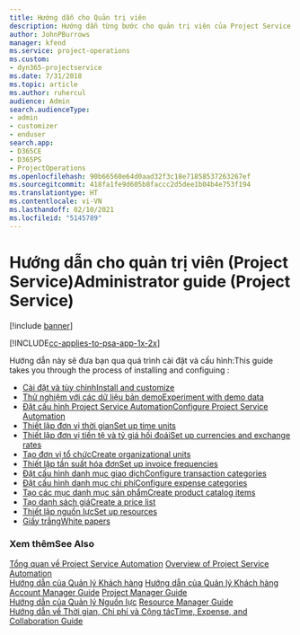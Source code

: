 ```yaml
---
title: Hướng dẫn cho Quản trị viên
description: Hướng dẫn từng bước cho quản trị viên của Project Service
author: JohnPBurrows
manager: kfend
ms.service: project-operations
ms.custom:
- dyn365-projectservice
ms.date: 7/31/2018
ms.topic: article
ms.author: ruhercul
audience: Admin
search.audienceType:
- admin
- customizer
- enduser
search.app:
- D365CE
- D365PS
- ProjectOperations
ms.openlocfilehash: 90b66560e64d0aad32f3c18e71858537263267ef
ms.sourcegitcommit: 418fa1fe9d605b8faccc2d5dee1b04b4e753f194
ms.translationtype: HT
ms.contentlocale: vi-VN
ms.lasthandoff: 02/10/2021
ms.locfileid: "5145789"
---
```

# <a name="administrator-guide-project-service"></a><span data-ttu-id="bd97f-103">Hướng dẫn cho quản trị viên (Project Service)</span><span class="sxs-lookup"><span data-stu-id="bd97f-103">Administrator guide (Project Service)</span></span>

[!include [banner](../includes/psa-now-project-operations.md)]

[!INCLUDE[cc-applies-to-psa-app-1x-2x](../includes/cc-applies-to-psa-app-1x-2x.md)]

<span data-ttu-id="bd97f-104">Hướng dẫn này sẽ đưa bạn qua quá trình cài đặt và cấu hình:</span><span class="sxs-lookup"><span data-stu-id="bd97f-104">This guide takes you through the process of installing and configuing :</span></span>  
  
- [<span data-ttu-id="bd97f-105">Cài đặt và tùy chỉnh</span><span class="sxs-lookup"><span data-stu-id="bd97f-105">Install and customize</span></span>](install-customize.md)
- [<span data-ttu-id="bd97f-106">Thử nghiệm với các dữ liệu bản demo</span><span class="sxs-lookup"><span data-stu-id="bd97f-106">Experiment with demo data</span></span>](use-demo-data.md)
- [<span data-ttu-id="bd97f-107">Đặt cấu hình Project Service Automation</span><span class="sxs-lookup"><span data-stu-id="bd97f-107">Configure Project Service Automation</span></span>](configure.md)
- [<span data-ttu-id="bd97f-108">Thiết lập đơn vị thời gian</span><span class="sxs-lookup"><span data-stu-id="bd97f-108">Set up time units</span></span>](set-up-time-units.md)
- [<span data-ttu-id="bd97f-109">Thiết lập đơn vị tiền tệ và tỷ giá hối đoái</span><span class="sxs-lookup"><span data-stu-id="bd97f-109">Set up currencies and exchange rates</span></span>](set-up-currencies-exchange-rates.md)
- [<span data-ttu-id="bd97f-110">Tạo đơn vị tổ chức</span><span class="sxs-lookup"><span data-stu-id="bd97f-110">Create organizational units</span></span>](create-organizational-units.md)
- [<span data-ttu-id="bd97f-111">Thiết lập tần suất hóa đơn</span><span class="sxs-lookup"><span data-stu-id="bd97f-111">Set up invoice frequencies</span></span>](set-up-invoice-frequencies.md)
- [<span data-ttu-id="bd97f-112">Đặt cấu hình danh mục giao dịch</span><span class="sxs-lookup"><span data-stu-id="bd97f-112">Configure transaction categories</span></span>](configure-transaction-categories.md)
- [<span data-ttu-id="bd97f-113">Đặt cấu hình danh mục chi phí</span><span class="sxs-lookup"><span data-stu-id="bd97f-113">Configure expense categories</span></span>](configure-expense-categories.md)
- [<span data-ttu-id="bd97f-114">Tạo các mục danh mục sản phẩm</span><span class="sxs-lookup"><span data-stu-id="bd97f-114">Create product catalog items</span></span>](create-product-catalog-items.md)
- [<span data-ttu-id="bd97f-115">Tạo danh sách giá</span><span class="sxs-lookup"><span data-stu-id="bd97f-115">Create a price list</span></span>](create-price-list.md)
- [<span data-ttu-id="bd97f-116">Thiết lập nguồn lực</span><span class="sxs-lookup"><span data-stu-id="bd97f-116">Set up resources</span></span>](set-up-resources.md)
- [<span data-ttu-id="bd97f-117">Giấy trắng</span><span class="sxs-lookup"><span data-stu-id="bd97f-117">White papers</span></span>](white-papers.md)
  
### <a name="see-also"></a><span data-ttu-id="bd97f-118">Xem thêm</span><span class="sxs-lookup"><span data-stu-id="bd97f-118">See Also</span></span>  
 <span data-ttu-id="bd97f-119">[Tổng quan về Project Service Automation](../psa/overview.md)  </span><span class="sxs-lookup"><span data-stu-id="bd97f-119">[Overview of Project Service Automation](../psa/overview.md)  </span></span>  
 <span data-ttu-id="bd97f-120">[Hướng dẫn của Quản lý Khách hàng](../psa/account-manager-guide.md) [Hướng dẫn của Quản lý Khách hàng](../psa/project-manager-guide.md) </span><span class="sxs-lookup"><span data-stu-id="bd97f-120">[Account Manager Guide](../psa/account-manager-guide.md) [Project Manager Guide](../psa/project-manager-guide.md) </span></span>  
 <span data-ttu-id="bd97f-121">[Hướng dẫn của Quản lý Nguồn lực](../psa/resource-manager-guide.md) </span><span class="sxs-lookup"><span data-stu-id="bd97f-121">[Resource Manager Guide](../psa/resource-manager-guide.md) </span></span>  
 [<span data-ttu-id="bd97f-122">Hướng dẫn về Thời gian, Chi phí và Cộng tác</span><span class="sxs-lookup"><span data-stu-id="bd97f-122">Time, Expense, and Collaboration Guide</span></span>](../psa/time-expense-collaboration-guide.md)
